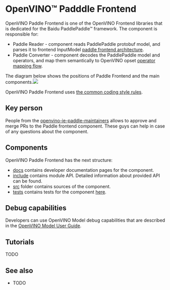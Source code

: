 # OpenVINO™ Padddle Frontend

OpenVINO Paddle Frontend is one of the OpenVINO Frontend libraries that is dedicated for the Baidu PaddlePaddle™ framework. 
The component is responsible for:
 * Paddle Reader - component reads PaddlePaddle protobuf model, and parses it to frontend InputModel [paddle frontend architecture](./docs/paddle_frontend_architecture.md).
 * Paddle Converter - component decodes the PaddlePaddle model and operators, and map them semantically to OpenVINO opset [operator mapping flow](./docs/operation_mapping_flow.md).

The diagram below shows the positions of Paddle Frontend and the main components.![](./docs/img/PaddleFrontendPositioning.PNG)

OpenVINO Paddle Frontend uses [the common coding style rules](../../docs/dev/coding_style.md).

## Key person

People from the [openvino-ie-paddle-maintainers](https://github.com/orgs/openvinotoolkit/teams/openvino-ie-paddle-maintainers) allows to approve and merge PRs to the Paddle frontend component. These guys can help in case of any questions about the component.

## Components

OpenVINO Paddle Frontend has the next structure:
 * [docs](./docs) contains developer documentation pages for the component.
 * [include](./include) contains module API. Detailed information about provided API can be found.
 * [src](./src) folder contains sources of the component.
 * [tests](./tests) contains tests for the component [here](docs/tests.md).

## Debug capabilities

Developers can use OpenVINO Model debug capabilities that are described in the [OpenVINO Model User Guide](https://docs.openvino.ai/nightly/openvino_docs_OV_UG_Model_Representation.html#model-debug-capabilities).

## Tutorials
  TODO

## See also
 * TODO
